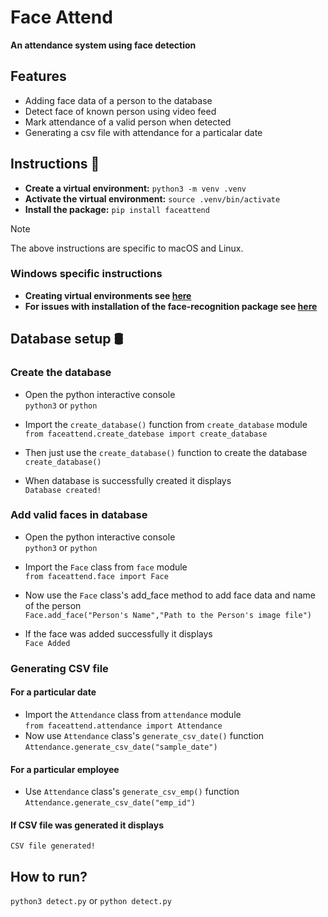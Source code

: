 # Face Attend
**An attendance system using face detection**

## Features
- Adding face data of a person to the database
- Detect face of known person using video feed
- Mark attendance of a valid person when detected
- Generating a csv file with attendance for a particalar date



## Instructions 📝
- **Create a virtual environment:**
     ```python3 -m venv .venv```
- **Activate the virtual environment:**
    ```source .venv/bin/activate```
- **Install the package:**
    ```pip install faceattend```

>[!NOTE]
The above instructions are specific to macOS and Linux.</br>

### Windows specific instructions
- **Creating virtual environments see [here](https://docs.python.org/3/library/venv.html#creating-virtual-environments)**</br>
- **For issues with installation of the face-recognition package see [here](https://stackoverflow.com/questions/70001837/problem-in-installing-python-library-face-recognition-on-windows-10-11)**

   
## Database setup 🛢
### Create the database
- Open the python interactive console</br>
```python3``` or ```python```

- Import the ```create_database()``` function from ```create_database``` module</br>
```from faceattend.create_datebase import create_database```

- Then just use the ```create_database()``` function to create the database
```create_database()```
- When database is successfully created it displays</br>
```Database created!```

### Add valid faces in database
- Open the python interactive console</br>
```python3``` or ```python```

- Import the ```Face``` class from ```face``` module</br>
```from faceattend.face import Face```

- Now use the ```Face``` class's add_face method to add face data and name of the person </br>
```Face.add_face("Person's Name","Path to the Person's image file")```

- If the face was added successfully it displays</br>
```Face Added```

### Generating CSV file 
#### For a particular date
- Import the ```Attendance``` class from ```attendance``` module</br>
```from faceattend.attendance import Attendance```
- Now use ```Attendance``` class's ```generate_csv_date()``` function
```Attendance.generate_csv_date("sample_date")```
#### For a particular employee
- Use ```Attendance``` class's ```generate_csv_emp()``` function
```Attendance.generate_csv_date("emp_id")```

#### If CSV file was generated it displays
```CSV file generated!```



## How to run?
```python3 detect.py``` or ```python detect.py```
